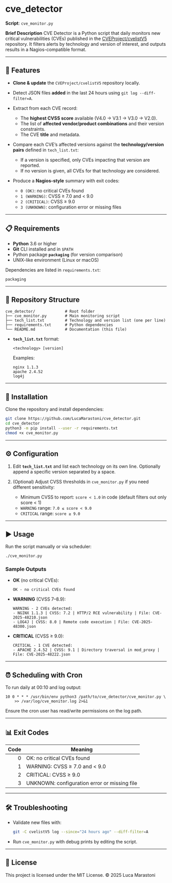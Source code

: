 # cve\_detector

**Script**: `cve_monitor.py`

**Brief Description**
CVE Detector is a Python script that daily monitors new critical vulnerabilities (CVEs) published in the [CVEProject/cvelistV5](https://github.com/CVEProject/cvelistV5) repository. It filters alerts by technology and version of interest, and outputs results in a Nagios-compatible format.

---

## 🚀 Features

* **Clone & update** the `CVEProject/cvelistV5` repository locally.
* Detect JSON files **added** in the last 24 hours using `git log --diff-filter=A`.
* Extract from each CVE record:

  * The **highest CVSS score** available (V4.0 → V3.1 → V3.0 → V2.0).
  * The list of **affected vendor/product combinations** and their version constraints.
  * The CVE **title** and metadata.
* Compare each CVE’s affected versions against the **technology/version pairs** defined in `tech_list.txt`:

  * If a version is specified, only CVEs impacting that version are reported.
  * If no version is given, all CVEs for that technology are considered.
* Produce a **Nagios-style** summary with exit codes:

  * `0 (OK)`: no critical CVEs found
  * `1 (WARNING)`: CVSS ≥ 7.0 and < 9.0
  * `2 (CRITICAL)`: CVSS ≥ 9.0
  * `3 (UNKNOWN)`: configuration error or missing files

---

## 📋 Requirements

* **Python** 3.6 or higher
* **Git** CLI installed and in `$PATH`
* Python package **`packaging`** (for version comparison)
* UNIX-like environment (Linux or macOS)

Dependencies are listed in `requirements.txt`:

```text
packaging
```

---

## 📂 Repository Structure

```
cve_detector/             # Root folder
├── cve_monitor.py        # Main monitoring script
├── tech_list.txt         # Technology and version list (one per line)
├── requirements.txt      # Python dependencies
└── README.md             # Documentation (this file)
```

* **`tech_list.txt`** format:

  ```text
  <technology> [version]
  ```

  Examples:

  ```text
  nginx 1.1.3
  apache 2.4.52
  log4j
  ```

---

## 🔧 Installation

Clone the repository and install dependencies:

```bash
git clone https://github.com/LucaMarastoni/cve_detector.git
cd cve_detector
python3 -m pip install --user -r requirements.txt
chmod +x cve_monitor.py
```

---

## ⚙️ Configuration

1. Edit **`tech_list.txt`** and list each technology on its own line. Optionally append a specific version separated by a space.
2. (Optional) Adjust CVSS thresholds in `cve_monitor.py` if you need different sensitivity:

   * Minimum CVSS to report: `score < 1.0` in code (default filters out only score < 1)
   * `WARNING` range: `7.0 ≤ score < 9.0`
   * `CRITICAL` range: `score ≥ 9.0`

---

## ▶️ Usage

Run the script manually or via scheduler:

```bash
./cve_monitor.py
```

### Sample Outputs

* **OK** (no critical CVEs):

  ```text
  OK - no critical CVEs found
  ```

* **WARNING** (CVSS 7–8.9):

  ```text
  WARNING - 2 CVEs detected:
  - NGINX 1.1.3 | CVSS: 7.2 | HTTP/2 RCE vulnerability | File: CVE-2025-48210.json
  - LOG4J | CVSS: 8.0 | Remote code execution | File: CVE-2025-48300.json
  ```

* **CRITICAL** (CVSS ≥ 9.0):

  ```text
  CRITICAL - 1 CVE detected:
  - APACHE 2.4.52 | CVSS: 9.1 | Directory traversal in mod_proxy | File: CVE-2025-48222.json
  ```

---

## ⏰ Scheduling with Cron

To run daily at 00:10 and log output:

```cron
10 0 * * * /usr/bin/env python3 /path/to/cve_detector/cve_monitor.py \
    >> /var/log/cve_monitor.log 2>&1
```

Ensure the cron user has read/write permissions on the log path.

---

## 📊 Exit Codes

| Code | Meaning                                      |
| ---: | -------------------------------------------- |
|    0 | OK: no critical CVEs found                   |
|    1 | WARNING: CVSS ≥ 7.0 and < 9.0                |
|    2 | CRITICAL: CVSS ≥ 9.0                         |
|    3 | UNKNOWN: configuration error or missing file |

---

## 🛠 Troubleshooting

* Validate new files with:

  ```bash
  git -C cvelistV5 log --since="24 hours ago" --diff-filter=A
  ```
* Run `cve_monitor.py` with debug prints by editing the script.

---

## 📝 License

This project is licensed under the MIT License. © 2025 Luca Marastoni
